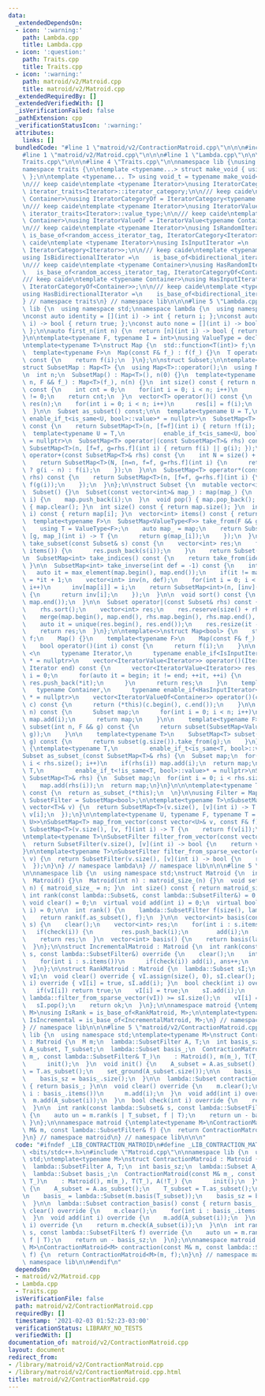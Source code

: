 ```yaml
---
data:
  _extendedDependsOn:
  - icon: ':warning:'
    path: Lambda.cpp
    title: Lambda.cpp
  - icon: ':question:'
    path: Traits.cpp
    title: Traits.cpp
  - icon: ':warning:'
    path: matroid/v2/Matroid.cpp
    title: matroid/v2/Matroid.cpp
  _extendedRequiredBy: []
  _extendedVerifiedWith: []
  _isVerificationFailed: false
  _pathExtension: cpp
  _verificationStatusIcon: ':warning:'
  attributes:
    links: []
  bundledCode: "#line 1 \"matroid/v2/ContractionMatroid.cpp\"\n\n\n#include <bits/stdc++.h>\n\
    #line 1 \"matroid/v2/Matroid.cpp\"\n\n\n#line 1 \"Lambda.cpp\"\n\n\n#line 1 \"\
    Traits.cpp\"\n\n\n#line 4 \"Traits.cpp\"\n\nnamespace lib {\nusing namespace std;\n\
    namespace traits {\n\ntemplate <typename...> struct make_void { using type = void;\
    \ };\n\ntemplate <typename... T> using void_t = typename make_void<T...>::type;\n\
    \n/// keep caide\ntemplate <typename Iterator>\nusing IteratorCategory = typename\
    \ iterator_traits<Iterator>::iterator_category;\n\n/// keep caide\ntemplate <typename\
    \ Container>\nusing IteratorCategoryOf = IteratorCategory<typename Container::iterator>;\n\
    \n/// keep caide\ntemplate <typename Iterator>\nusing IteratorValue = typename\
    \ iterator_traits<Iterator>::value_type;\n\n/// keep caide\ntemplate <typename\
    \ Container>\nusing IteratorValueOf = IteratorValue<typename Container::iterator>;\n\
    \n/// keep caide\ntemplate <typename Iterator>\nusing IsRandomIterator =\n   \
    \ is_base_of<random_access_iterator_tag, IteratorCategory<Iterator>>;\n\n/// keep\
    \ caide\ntemplate <typename Iterator>\nusing IsInputIterator =\n    is_base_of<input_iterator_tag,\
    \ IteratorCategory<Iterator>>;\n\n/// keep caide\ntemplate <typename Iterator>\n\
    using IsBidirectionalIterator =\n    is_base_of<bidirectional_iterator_tag, IteratorCategory<Iterator>>;\n\
    \n/// keep caide\ntemplate <typename Container>\nusing HasRandomIterator =\n \
    \   is_base_of<random_access_iterator_tag, IteratorCategoryOf<Container>>;\n\n\
    /// keep caide\ntemplate <typename Container>\nusing HasInputIterator =\n    is_base_of<input_iterator_tag,\
    \ IteratorCategoryOf<Container>>;\n\n/// keep caide\ntemplate <typename Container>\n\
    using HasBidirectionalIterator =\n    is_base_of<bidirectional_iterator_tag, IteratorCategoryOf<Container>>;\n\
    } // namespace traits\n} // namespace lib\n\n\n#line 5 \"Lambda.cpp\"\n\nnamespace\
    \ lib {\n  using namespace std;\nnamespace lambda {\n  using namespace traits;\n\
    \nconst auto identity = [](int i) -> int { return i; };\nconst auto all = [](int\
    \ i) -> bool { return true; };\nconst auto none = [](int i) -> bool { return false;\
    \ };\n\nauto first_n(int n) {\n  return [n](int i) -> bool { return i < n; };\n\
    }\n\ntemplate<typename F, typename I = int>\nusing ValueType = decltype(declval<F>()(declval<I>()));\n\
    \ntemplate<typename T>\nstruct Map {\n  std::function<T(int)> f;\n  Map() {}\n\
    \  template<typename F>\n  Map(const F& f_) : f(f_) {}\n  T operator()(int i)\
    \ const {\n    return f(i);\n  }\n};\n\nstruct Subset;\n\ntemplate<typename T>\n\
    struct SubsetMap : Map<T> {\n  using Map<T>::operator();\n  using Map<T>::f;\n\
    \n  int n;\n  SubsetMap() : Map<T>(), n(0) {}\n  template<typename F>\n  SubsetMap(int\
    \ n, F && f_) : Map<T>(f_), n(n) {}\n  int size() const { return n; }\n  int count()\
    \ const {\n    int cnt = 0;\n    for(int i = 0; i < n; i++)\n      cnt += f(i)\
    \ != 0;\n    return cnt;\n  }\n  vector<T> operator()() const {\n    vector<T>\
    \ res(n);\n    for(int i = 0; i < n; i++)\n      res[i] = f(i);\n    return res;\n\
    \  }\n\n  Subset as_subset() const;\n\n  template<typename U = T,\n          \
    \ enable_if_t<is_same<U, bool>::value>* = nullptr>\n  SubsetMap<T> operator!()\
    \ const {\n    return SubsetMap<T>(n, [f=f](int i) { return !f(i); });\n  }\n\n\
    \  template<typename U = T,\n           enable_if_t<is_same<U, bool>::value>*\
    \ = nullptr>\n  SubsetMap<T> operator|(const SubsetMap<T>& rhs) const {\n    return\
    \ SubsetMap<T>(n, [f=f, g=rhs.f](int i) { return f(i) || g(i); });\n  }\n\n  SubsetMap<T>\
    \ operator+(const SubsetMap<T>& rhs) const {\n    int N = size() + rhs.size();\n\
    \    return SubsetMap<T>(N, [n=n, f=f, g=rhs.f](int i) {\n      return i >= n\
    \ ? g(i - n) : f(i);\n    });\n  }\n\n  SubsetMap<T> operator*(const SubsetMap<T>&\
    \ rhs) const {\n    return SubsetMap<T>(n, [f=f, g=rhs.f](int i) {\n      return\
    \ f(g(i));\n    });\n  }\n};\n\nstruct Subset {\n  mutable vector<int> map;\n\
    \  Subset() {}\n  Subset(const vector<int>& map_) : map(map_) {\n  }\n  void add(int\
    \ i) {\n    map.push_back(i);\n  }\n  void pop() { map.pop_back(); }\n  void clear()\
    \ { map.clear(); }\n  int size() const { return map.size(); }\n  int operator()(int\
    \ i) const { return map[i]; }\n  vector<int> items() const { return map; }\n\n\
    \  template<typename F>\n  SubsetMap<ValueType<F>> take_from(F && g) const {\n\
    \    using T = ValueType<F>;\n    auto map_ = map;\n    return SubsetMap<T>(map.size(),\
    \ [g, map_](int i) -> T {\n      return g(map_[i]);\n    });\n  }\n\n  Subset\
    \ take_subset(const Subset& s) const {\n    vector<int> res;\n    for(int i :\
    \ items()) {\n      res.push_back(s(i));\n    }\n    return Subset(res);\n  }\n\
    \n  SubsetMap<int> take_indices() const {\n    return take_from(identity);\n \
    \ }\n\n  SubsetMap<int> take_inverse(int def = -1) const {\n    int n = 0;\n \
    \   auto it = max_element(map.begin(), map.end());\n    if(it != map.end()) n\
    \ = *it + 1;\n    vector<int> inv(n, def);\n    for(int i = 0; i < map.size();\
    \ i++)\n      inv[map[i]] = i;\n    return SubsetMap<int>(n, [inv](int i) -> int\
    \ {\n      return inv[i];\n    });\n  }\n\n  void sort() const {\n    std::sort(map.begin(),\
    \ map.end());\n  }\n\n  Subset operator|(const Subset& rhs) const {\n    sort();\n\
    \    rhs.sort();\n    vector<int> res;\n    res.reserve(size() + rhs.size());\n\
    \    merge(map.begin(), map.end(), rhs.map.begin(), rhs.map.end(), back_inserter(res));\n\
    \    auto it = unique(res.begin(), res.end());\n    res.resize(it - res.begin());\n\
    \    return res;\n  }\n};\n\ntemplate<>\nstruct Map<bool> {\n    std::function<bool(int)>\
    \ f;\n    Map() {}\n    template<typename F>\n    Map(const F& f_) : f(f_) {}\n\
    \    bool operator()(int i) const {\n      return f(i);\n    }\n\n    template\
    \ <\n      typename Iterator,\n      typename enable_if<IsInputIterator<Iterator>::value>::type\
    \ * = nullptr>\n    vector<IteratorValue<Iterator>> operator()(Iterator begin,\
    \ Iterator end) const {\n      vector<IteratorValue<Iterator>> res;\n      int\
    \ i = 0;\n      for(auto it = begin; it != end; ++it, ++i) {\n        if(f(i))\
    \ res.push_back(*it);\n      }\n      return res;\n    }\n    template <\n   \
    \   typename Container,\n      typename enable_if<HasInputIterator<Container>::value>::type\
    \ * = nullptr>\n    vector<IteratorValueOf<Container>> operator()(const Container&\
    \ c) const {\n      return (*this)(c.begin(), c.end());\n    }\n\n    Subset subset(int\
    \ n) const {\n      Subset map;\n      for(int i = 0; i < n; i++)\n        if(f(i))\
    \ map.add(i);\n      return map;\n    }\n\n    template<typename F>\n    SubsetMap<ValueType<F>>\
    \ subset(int n, F && g) const {\n      return subset(SubsetMap<ValueType<F>>(n,\
    \ g));\n    }\n\n    template<typename T>\n    SubsetMap<T> subset(const SubsetMap<T>&\
    \ g) const {\n      return subset(g.size()).take_from(g);\n    }\n};\n\nnamespace\
    \ {\ntemplate<typename T,\n         enable_if_t<is_same<T, bool>::value>* = nullptr>\n\
    Subset as_subset_(const SubsetMap<T>& rhs) {\n  Subset map;\n  for(int i = 0;\
    \ i < rhs.size(); i++)\n    if(rhs(i)) map.add(i);\n  return map;\n}\ntemplate<typename\
    \ T,\n         enable_if_t<!is_same<T, bool>::value>* = nullptr>\nSubset as_subset_(const\
    \ SubsetMap<T>& rhs) {\n  Subset map;\n  for(int i = 0; i < rhs.size(); i++)\n\
    \    map.add(rhs(i));\n  return map;\n}\n}\n\n\ntemplate<typename T>\nSubset SubsetMap<T>::as_subset()\
    \ const {\n  return as_subset_(*this);\n  \n}\n\nusing Filter = Map<bool>;\nusing\
    \ SubsetFilter = SubsetMap<bool>;\n\ntemplate<typename T>\nSubsetMap<T> from_vector(const\
    \ vector<T>& v) {\n  return SubsetMap<T>(v.size(), [v](int i) -> T {\n    return\
    \ v[i];\n  });\n}\n\ntemplate<typename U, typename F, typename T = ValueType<F,\
    \ U>>\nSubsetMap<T> map_from_vector(const vector<U>& v, const F& f) {\n  return\
    \ SubsetMap<T>(v.size(), [v, f](int i) -> T {\n    return f(v[i]);\n  });\n}\n\
    \ntemplate<typename T>\nSubsetFilter filter_from_vector(const vector<T>& v) {\n\
    \  return SubsetFilter(v.size(), [v](int i) -> bool {\n    return v[i];\n  });\n\
    }\n\ntemplate<typename T>\nSubsetFilter filter_from_sparse_vector(const vector<T>&\
    \ v) {\n  return SubsetFilter(v.size(), [v](int i) -> bool {\n    return v[i];\n\
    \  });\n}\n} // namespace lambda\n} // namespace lib\n\n\n#line 5 \"matroid/v2/Matroid.cpp\"\
    \n\nnamespace lib {\n  using namespace std;\nstruct Matroid {\n  int matroid_size_;\n\
    \  Matroid() {}\n  Matroid(int n) : matroid_size_(n) {}\n  void set_ground(int\
    \ n) { matroid_size_ = n; }\n  int size() const { return matroid_size_; }\n  virtual\
    \ int rank(const lambda::Subset&, const lambda::SubsetFilter&) = 0;\n  virtual\
    \ void clear() = 0;\n  virtual void add(int i) = 0;\n  virtual bool check(int\
    \ i) = 0;\n\n  int rank() {\n    lambda::SubsetFilter f(size(), lambda::all);\n\
    \    return rank(f.as_subset(), f);\n  }\n\n  vector<int> basis(const lambda::Subset&\
    \ s) {\n    clear();\n    vector<int> res;\n    for(int i : s.items()) {\n   \
    \   if(check(i)) {\n        res.push_back(i);\n        add(i);\n      }\n    }\n\
    \    return res;\n  }\n  vector<int> basis() {\n    return basis(lambda::Filter(lambda::all).subset(size()));\n\
    \  }\n};\n\nstruct IncrementalMatroid : Matroid {\n  int rank(const lambda::Subset&\
    \ s, const lambda::SubsetFilter&) override {\n    clear();\n    int ans = 0;\n\
    \    for(int i : s.items())\n      if(check(i)) add(i), ans++;\n    return ans;\n\
    \  }\n};\n\nstruct RankMatroid : Matroid {\n  lambda::Subset sI;\n  vector<int>\
    \ vI;\n  void clear() override { vI.assign(size(), 0), sI.clear(); }\n  void add(int\
    \ i) override { vI[i] = true, sI.add(i); }\n  bool check(int i) override {\n \
    \   if(vI[i]) return true;\n    vI[i] = true;\n    sI.add(i);\n    bool ok = rank(sI,\
    \ lambda::filter_from_sparse_vector(vI)) >= sI.size();\n    vI[i] = false;\n \
    \   sI.pop();\n    return ok;\n  }\n};\n\nnamespace matroid {\ntemplate<typename\
    \ M>\nusing IsRank = is_base_of<RankMatroid, M>;\n\ntemplate<typename M>\nusing\
    \ IsIncremental = is_base_of<IncrementalMatroid, M>;\n} // namespace matroid\n\
    } // namespace lib\n\n\n#line 5 \"matroid/v2/ContractionMatroid.cpp\"\n\nnamespace\
    \ lib {\n  using namespace std;\ntemplate<typename M>\nstruct ContractionMatroid\
    \ : Matroid {\n  M m;\n  lambda::SubsetFilter A, T;\n  int basis_sz;\n  lambda::Subset\
    \ A_subset, T_subset;\n  lambda::Subset basis_;\n  ContractionMatroid(const M&\
    \ m_, const lambda::SubsetFilter& T_)\n    : Matroid(), m(m_), T(T_), A(!T_) {\n\
    \      init();\n  }\n  void init() {\n    A_subset = A.as_subset();\n    T_subset\
    \ = T.as_subset();\n    set_ground(A_subset.size());\n\n    basis_ = lambda::Subset(m.basis(T_subset));\n\
    \    basis_sz = basis_.size();\n  }\n\n  lambda::Subset contraction_basis() const\
    \ { return basis_; }\n\n  void clear() override {\n    m.clear();\n    for(int\
    \ i : basis_.items())\n      m.add(i);\n  }\n  void add(int i) override {\n  \
    \  m.add(A_subset(i));\n  }\n  bool check(int i) override {\n    return m.check(A_subset(i));\n\
    \  }\n\n  int rank(const lambda::Subset& s, const lambda::SubsetFilter& f) override\
    \ {\n    auto un = m.rank(s | T_subset, f | T);\n    return un - basis_sz;\n \
    \ }\n};\n\nnamespace matroid {\ntemplate<typename M>\nContractionMatroid<M> contraction(const\
    \ M& m, const lambda::SubsetFilter& f) {\n  return ContractionMatroid<M>(m, f);\n\
    }\n} // namespace matroid\n} // namespace lib\n\n\n"
  code: "#ifndef _LIB_CONTRACTION_MATROID\n#define _LIB_CONTRACTION_MATROID\n#include\
    \ <bits/stdc++.h>\n#include \"Matroid.cpp\"\n\nnamespace lib {\n  using namespace\
    \ std;\ntemplate<typename M>\nstruct ContractionMatroid : Matroid {\n  M m;\n\
    \  lambda::SubsetFilter A, T;\n  int basis_sz;\n  lambda::Subset A_subset, T_subset;\n\
    \  lambda::Subset basis_;\n  ContractionMatroid(const M& m_, const lambda::SubsetFilter&\
    \ T_)\n    : Matroid(), m(m_), T(T_), A(!T_) {\n      init();\n  }\n  void init()\
    \ {\n    A_subset = A.as_subset();\n    T_subset = T.as_subset();\n    set_ground(A_subset.size());\n\
    \n    basis_ = lambda::Subset(m.basis(T_subset));\n    basis_sz = basis_.size();\n\
    \  }\n\n  lambda::Subset contraction_basis() const { return basis_; }\n\n  void\
    \ clear() override {\n    m.clear();\n    for(int i : basis_.items())\n      m.add(i);\n\
    \  }\n  void add(int i) override {\n    m.add(A_subset(i));\n  }\n  bool check(int\
    \ i) override {\n    return m.check(A_subset(i));\n  }\n\n  int rank(const lambda::Subset&\
    \ s, const lambda::SubsetFilter& f) override {\n    auto un = m.rank(s | T_subset,\
    \ f | T);\n    return un - basis_sz;\n  }\n};\n\nnamespace matroid {\ntemplate<typename\
    \ M>\nContractionMatroid<M> contraction(const M& m, const lambda::SubsetFilter&\
    \ f) {\n  return ContractionMatroid<M>(m, f);\n}\n} // namespace matroid\n} //\
    \ namespace lib\n\n#endif\n"
  dependsOn:
  - matroid/v2/Matroid.cpp
  - Lambda.cpp
  - Traits.cpp
  isVerificationFile: false
  path: matroid/v2/ContractionMatroid.cpp
  requiredBy: []
  timestamp: '2021-02-03 01:52:23-03:00'
  verificationStatus: LIBRARY_NO_TESTS
  verifiedWith: []
documentation_of: matroid/v2/ContractionMatroid.cpp
layout: document
redirect_from:
- /library/matroid/v2/ContractionMatroid.cpp
- /library/matroid/v2/ContractionMatroid.cpp.html
title: matroid/v2/ContractionMatroid.cpp
---
```

